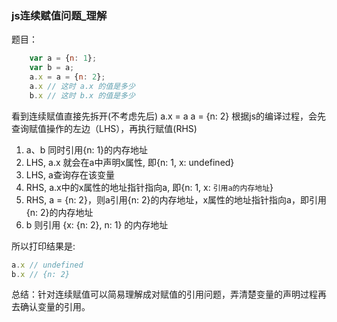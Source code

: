### js连续赋值问题_理解
题目：
``` javascript
    var a = {n: 1};
    var b = a;
    a.x = a = {n: 2};
    a.x // 这时 a.x 的值是多少 
    b.x // 这时 b.x 的值是多少
``` 
看到连续赋值直接先拆开(不考虑先后)
a.x = a
a = {n: 2}
根据js的编译过程，会先查询赋值操作的左边（LHS），再执行赋值(RHS)
1. a、b 同时引用{n: 1}的内存地址
2. LHS, a.x 就会在a中声明x属性, 即{n: 1, x: undefined}
3. LHS, a查询存在该变量
4. RHS, a.x中的x属性的地址指针指向a, 即{n: 1, x: `引用a的内存地址`}
5. RHS, a = {n: 2}，则a引用{n: 2}的内存地址，x属性的地址指针指向a，即引用{n: 2}的内存地址
6. b 则引用 {x: {n: 2}, n: 1} 的内存地址

所以打印结果是:
``` javascript
a.x // undefined
b.x // {n: 2}
```
总结：针对连续赋值可以简易理解成对赋值的引用问题，弄清楚变量的声明过程再去确认变量的引用。
